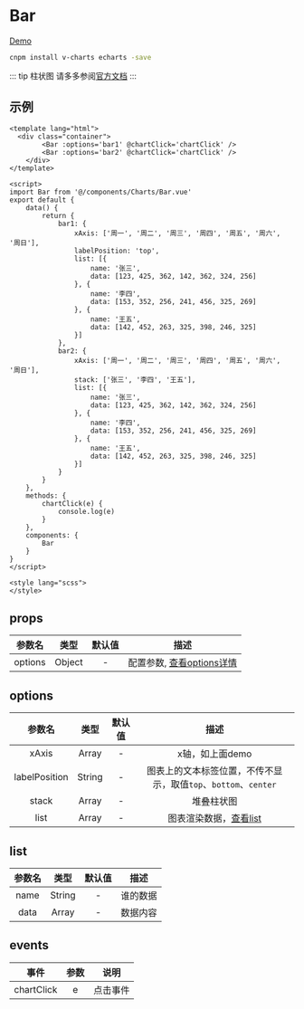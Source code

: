 # Bar
[Demo](http://watasi.gitee.io/infozx_api/dist/#/bar)
``` bash
cnpm install v-charts echarts -save
```

::: tip 柱状图
请多多参阅[官方文档](https://v-charts.js.org/#/)
:::

## 示例
``` vue{9}
<template lang="html">
  <div class="container">
		<Bar :options='bar1' @chartClick='chartClick' />
		<Bar :options='bar2' @chartClick='chartClick' />
	</div>
</template>

<script>
import Bar from '@/components/Charts/Bar.vue'
export default {
	data() {
		return {
			bar1: {
				xAxis: ['周一', '周二', '周三', '周四', '周五', '周六', '周日'],
				labelPosition: 'top',
				list: [{
					name: '张三',
					data: [123, 425, 362, 142, 362, 324, 256]
				}, {
					name: '李四',
					data: [153, 352, 256, 241, 456, 325, 269]
				}, {
					name: '王五',
					data: [142, 452, 263, 325, 398, 246, 325]
				}]
			},
			bar2: {
				xAxis: ['周一', '周二', '周三', '周四', '周五', '周六', '周日'],
				stack: ['张三', '李四', '王五'],
				list: [{
					name: '张三',
					data: [123, 425, 362, 142, 362, 324, 256]
				}, {
					name: '李四',
					data: [153, 352, 256, 241, 456, 325, 269]
				}, {
					name: '王五',
					data: [142, 452, 263, 325, 398, 246, 325]
				}]
			}
		}
	},
	methods: {
		chartClick(e) {
			console.log(e)
		}
	},
	components: {
		Bar
	}
}
</script>

<style lang="scss">
</style>
```

## props
|参数名|类型|默认值|描述|
|:---:|:---:|:---:|:---:|
|options|Object|-|配置参数, [查看options详情](#options)|

## options
|参数名|类型|默认值|描述|
|:---:|:---:|:---:|:---:|
|xAxis|Array|-|x轴，如上面demo|
|labelPosition|String|-|图表上的文本标签位置，不传不显示，取值`top`、`bottom`、`center`|
|stack|Array|-|堆叠柱状图|
|list|Array|-|图表渲染数据，[查看list](#list)|

## list
|参数名|类型|默认值|描述|
|:---:|:---:|:---:|:---:|
|name|String|-|谁的数据|
|data|Array|-|数据内容|

## events
|事件|参数|说明|
|:---:|:---:|:---:|
|chartClick|e|点击事件|